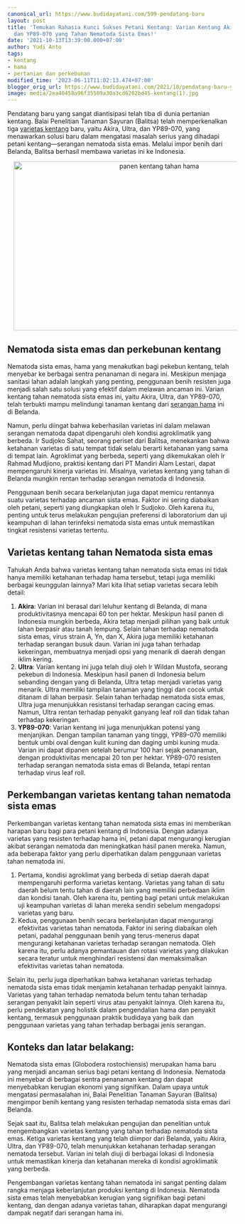 ```yaml
---
canonical_url: https://www.budidayatani.com/599-pendatang-baru
layout: post
title: 'Temukan Rahasia Kunci Sukses Petani Kentang: Varian Kentang Akira, Ultra,
  dan YP89-070 yang Tahan Nematoda Sista Emas!'
date: '2021-10-13T13:39:00.000+07:00'
author: Yudi Anto
tags:
- kentang
- hama
- pertanian dan perkebunan
modified_time: '2023-06-11T11:02:13.474+07:00'
blogger_orig_url: https://www.budidayatani.com/2021/10/pendatang-baru-yang-ditunggu-tunggu.html
image: media/2ea40458a96f35509a30a3cd6202bd45-kentang(1).jpg
---
```

<p>Pendatang baru yang sangat diantisipasi telah tiba di dunia pertanian kentang. Balai Penelitian Tanaman Sayuran (Balitsa) telah memperkenalkan tiga <a href="https://www.budidayatani.com/search/label/kentang">varietas kentang</a> baru, yaitu Akira, Ultra, dan YP89-070, yang menawarkan solusi baru dalam mengatasi masalah serius yang dihadapi petani kentang—serangan nematoda sista emas. Melalui impor benih dari Belanda, Balitsa berhasil membawa varietas ini ke Indonesia.</p><div class="separator" style="clear: both; text-align: center;"><a href="https://blogger.googleusercontent.com/img/b/R29vZ2xl/AVvXsEgIP3ZvV5ooH-__sT-SmcwTybH53ecWd1cS_UKgA5aRmW3LZxQbmNPgEgC08r5lIZVKTllBI91WPlU8D1NWJlfLvuQEnObXd18sXUiLhHFE_r7RktVWUvUWx-4B6ncSi4nSwPrg2rDkFYn4CVrri0gsm3aTBaOrRMMA-AJssfxzO2ZI_h-y_5eW3_0kxw/s2017/kentang(1).jpg" imageanchor="1" style="margin-left: 1em; margin-right: 1em;"><img alt="panen kentang tahan hama" border="0" data-original-height="1200" data-original-width="2017" height="380" src="https://blogger.googleusercontent.com/img/b/R29vZ2xl/AVvXsEgIP3ZvV5ooH-__sT-SmcwTybH53ecWd1cS_UKgA5aRmW3LZxQbmNPgEgC08r5lIZVKTllBI91WPlU8D1NWJlfLvuQEnObXd18sXUiLhHFE_r7RktVWUvUWx-4B6ncSi4nSwPrg2rDkFYn4CVrri0gsm3aTBaOrRMMA-AJssfxzO2ZI_h-y_5eW3_0kxw/w640-h380/kentang(1).jpg" width="640" /></a></div><h2>Nematoda sista emas dan perkebunan kentang</h2><p>Nematoda sista emas, hama yang menakutkan bagi pekebun kentang, telah menyebar ke berbagai sentra penanaman di negara ini. Meskipun menjaga sanitasi lahan adalah langkah yang penting, penggunaan benih resisten juga menjadi salah satu solusi yang efektif dalam melawan ancaman ini. Varian kentang tahan nematoda sista emas ini, yaitu Akira, Ultra, dan YP89-070, telah terbukti mampu melindungi tanaman kentang dari <a href="https://www.budidayatani.com/search/label/hama">serangan hama</a> ini di Belanda.</p><p>Namun, perlu diingat bahwa keberhasilan varietas ini dalam melawan serangan nematoda dapat dipengaruhi oleh kondisi agroklimatik yang berbeda. Ir Sudjoko Sahat, seorang periset dari Balitsa, menekankan bahwa ketahanan varietas di satu tempat tidak selalu berarti ketahanan yang sama di tempat lain. Agroklimat yang berbeda, seperti yang dikemukakan oleh Ir Rahmad Mudjiono, praktisi kentang dari PT Mandiri Alam Lestari, dapat mempengaruhi kinerja varietas ini. Misalnya, varietas kentang yang tahan di Belanda mungkin rentan terhadap serangan nematoda di Indonesia.</p><p>Penggunaan benih secara berkelanjutan juga dapat memicu rentannya suatu varietas terhadap ancaman sista emas. Faktor ini sering diabaikan oleh petani, seperti yang diungkapkan oleh Ir Sudjoko. Oleh karena itu, penting untuk terus melakukan pengujian preferensi di laboratorium dan uji keampuhan di lahan terinfeksi nematoda sista emas untuk memastikan tingkat resistensi varietas tertentu.</p><h2>Varietas kentang tahan Nematoda sista emas</h2><p>Tahukah Anda bahwa varietas kentang tahan nematoda sista emas ini tidak hanya memiliki ketahanan terhadap hama tersebut, tetapi juga memiliki berbagai keunggulan lainnya? Mari kita lihat setiap varietas secara lebih detail:</p><ol><li><strong>Akira</strong>: Varian ini berasal dari leluhur kentang di Belanda, di mana produktivitasnya mencapai 60 ton per hektar. Meskipun hasil panen di Indonesia mungkin berbeda, Akira tetap menjadi pilihan yang baik untuk lahan berpasir atau tanah lempung. Selain tahan terhadap nematoda sista emas, virus strain A, Yn, dan X, Akira juga memiliki ketahanan terhadap serangan busuk daun. Varian ini juga tahan terhadap kekeringan, membuatnya menjadi opsi yang menarik di daerah dengan iklim kering.</li><li><strong>Ultra</strong>: Varian kentang ini juga telah diuji oleh Ir Wildan Mustofa, seorang pekebun di Indonesia. Meskipun hasil panen di Indonesia belum sebanding dengan yang di Belanda, Ultra tetap menjadi varietas yang menarik. Ultra memiliki tampilan tanaman yang tinggi dan cocok untuk ditanam di lahan berpasir. Selain tahan terhadap nematoda sista emas, Ultra juga menunjukkan resistansi terhadap serangan cacing emas. Namun, Ultra rentan terhadap penyakit ganyang leaf roll dan tidak tahan terhadap kekeringan.</li><li><strong>YP89-070</strong>: Varian kentang ini juga menunjukkan potensi yang menjanjikan. Dengan tampilan tanaman yang tinggi, YP89-070 memiliki bentuk umbi oval dengan kulit kuning dan daging umbi kuning muda. Varian ini dapat dipanen setelah berumur 100 hari sejak penanaman, dengan produktivitas mencapai 20 ton per hektar. YP89-070 resisten terhadap serangan nematoda sista emas di Belanda, tetapi rentan terhadap virus leaf roll.</li></ol><h2>Perkembangan varietas kentang tahan nematoda sista emas</h2><p>Perkembangan varietas kentang tahan nematoda sista emas ini memberikan harapan baru bagi para petani kentang di Indonesia. Dengan adanya varietas yang resisten terhadap hama ini, petani dapat mengurangi kerugian akibat serangan nematoda dan meningkatkan hasil panen mereka. Namun, ada beberapa faktor yang perlu diperhatikan dalam penggunaan varietas tahan nematoda ini.</p><ol><li>Pertama, kondisi agroklimat yang berbeda di setiap daerah dapat mempengaruhi performa varietas kentang. Varietas yang tahan di satu daerah belum tentu tahan di daerah lain yang memiliki perbedaan iklim dan kondisi tanah. Oleh karena itu, penting bagi petani untuk melakukan uji keampuhan varietas di lahan mereka sendiri sebelum mengadopsi varietas yang baru.</li><li>Kedua, penggunaan benih secara berkelanjutan dapat mengurangi efektivitas varietas tahan nematoda. Faktor ini sering diabaikan oleh petani, padahal penggunaan benih yang terus-menerus dapat mengurangi ketahanan varietas terhadap serangan nematoda. Oleh karena itu, perlu adanya pemantauan dan rotasi varietas yang dilakukan secara teratur untuk menghindari resistensi dan memaksimalkan efektivitas varietas tahan nematoda.</li></ol><p>Selain itu, perlu juga diperhatikan bahwa ketahanan varietas terhadap nematoda sista emas tidak menjamin ketahanan terhadap penyakit lainnya. Varietas yang tahan terhadap nematoda belum tentu tahan terhadap serangan penyakit lain seperti virus atau penyakit lainnya. Oleh karena itu, perlu pendekatan yang holistik dalam pengendalian hama dan penyakit kentang, termasuk penggunaan praktik budidaya yang baik dan penggunaan varietas yang tahan terhadap berbagai jenis serangan.</p><h2>Konteks dan latar belakang:</h2><p>Nematoda sista emas (Globodera rostochiensis) merupakan hama baru yang menjadi ancaman serius bagi petani kentang di Indonesia. Nematoda ini menyebar di berbagai sentra penanaman kentang dan dapat menyebabkan kerugian ekonomi yang signifikan. Dalam upaya untuk mengatasi permasalahan ini, Balai Penelitian Tanaman Sayuran (Balitsa) mengimpor benih kentang yang resisten terhadap nematoda sista emas dari Belanda.</p><p>Sejak saat itu, Balitsa telah melakukan pengujian dan penelitian untuk mengembangkan varietas kentang yang tahan terhadap nematoda sista emas. Ketiga varietas kentang yang telah diimpor dari Belanda, yaitu Akira, Ultra, dan YP89-070, telah menunjukkan ketahanan terhadap serangan nematoda tersebut. Varian ini telah diuji di berbagai lokasi di Indonesia untuk memastikan kinerja dan ketahanan mereka di kondisi agroklimatik yang berbeda.</p><p>Pengembangan varietas kentang tahan nematoda ini sangat penting dalam rangka menjaga keberlanjutan produksi kentang di Indonesia. Nematoda sista emas telah menyebabkan kerugian yang signifikan bagi petani kentang, dan dengan adanya varietas tahan, diharapkan dapat mengurangi dampak negatif dari serangan hama ini.</p>